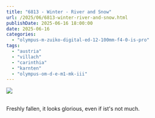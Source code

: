 ```yaml
---
title: "6813 - Winter - River and Snow"
url: /2025/06/6813-winter-river-and-snow.html
publishDate: 2025-06-16 18:00:00
date: 2025-06-16
categories:
  - "olympus-m-zuiko-digital-ed-12-100mm-f4-0-is-pro"
tags:
  - "austria"
  - "villach"
  - "carinthia"
  - "karnten"
  - "olympus-om-d-e-m1-mk-iii"
---
```

<div class="container">
<div class="center"><a target="_blank" href="https://d25zfm9zpd7gm5.cloudfront.net/1200x1200/2020/20201226_135613_lr.jpg"><img class="webfeedsFeaturedVisual" src="https://d25zfm9zpd7gm5.cloudfront.net/0600x0600/2020/20201226_135613_lr.jpg" /></a></div>
</div>
<br />

Freshly fallen, it looks glorious, even if ist's not much.
